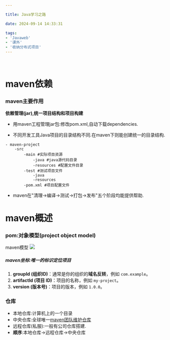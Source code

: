 ```yaml
---

title: Java学习之路

date: 2024-09-14 14:33:31

tags: 
- 'Javaweb'
- '课外'
- '收纳分布式项目'
---
```


 <!-- more -->

# maven依赖

### maven主要作用

**依赖管理(jar),统一项目结构和项目构建**
- 用maven工程管理jar包:修改pom.xml,自动下载dependencies.

- 不同开发工具Java项目的目录结构不同.在maven下则能创建统一的目录结构.
```
- maven-project
	-src
		-main #实际项目资源
			-java #java源代码目录
			-resources #配置文件目录
		-test #测试项目文件
			-java
			-resources
		-pom.xml #项目配置文件
```

- maven在"清理->编译->测试->打包->发布"五个阶段均能提供帮助.

# maven概述

### pom:对象模型(project object model)

maven模型
![](https://pic.imgdb.cn/item/66e55bc6d9c307b7e9eff138.png)
##### maven坐标:唯一的标识定位项目
1. **groupId (组织ID)**：通常是你的组织的**域名反转**，例如 `com.example`。
2. **artifactId (项目 ID)**：项目的名称，例如 `my-project`。
3. **version (版本号)**：项目的版本，例如 `1.0.0`。

### 仓库
- 本地仓库:计算机上的一个目录
- 中央仓库:全球唯一[maven团队维护仓库](repo1.maven.org)
- 远程仓库(私服):一般有公司仓库搭建.
- **顺序**:本地仓库->远程仓库->中央仓库
